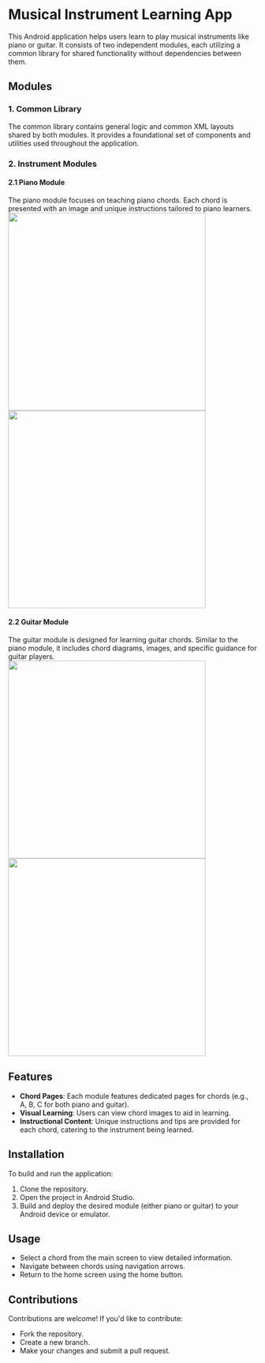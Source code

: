 # Musical Instrument Learning App

This Android application helps users learn to play musical instruments like piano or guitar. It consists of two independent modules, each utilizing a common library for shared functionality without dependencies between them.

## Modules

### 1. Common Library

The common library contains general logic and common XML layouts shared by both modules. It provides a foundational set of components and utilities used throughout the application.

### 2. Instrument Modules

#### 2.1 Piano Module

The piano module focuses on teaching piano chords. Each chord is presented with an image and unique instructions tailored to piano learners.
<br>
<img src="https://github.com/user-attachments/assets/b0533adc-f218-46c8-9bcc-47c244069e8e" width="400">
<br>
<img src="https://github.com/user-attachments/assets/c82d98e0-d109-4db2-93f1-4bab486311bd" width="400">


#### 2.2 Guitar Module

The guitar module is designed for learning guitar chords. Similar to the piano module, it includes chord diagrams, images, and specific guidance for guitar players.
<br>
<img src="https://github.com/user-attachments/assets/be4ab8d9-6e66-4d58-b5fe-fd5d0eaf0a89" width="400">
<br>
<img src="https://github.com/user-attachments/assets/ecfad1e9-5141-4721-8bcd-8696ea879866" width="400">


## Features

- **Chord Pages**: Each module features dedicated pages for chords (e.g., A, B, C for both piano and guitar).
- **Visual Learning**: Users can view chord images to aid in learning.
- **Instructional Content**: Unique instructions and tips are provided for each chord, catering to the instrument being learned.

## Installation

To build and run the application:
1. Clone the repository.
2. Open the project in Android Studio.
3. Build and deploy the desired module (either piano or guitar) to your Android device or emulator.

## Usage

- Select a chord from the main screen to view detailed information.
- Navigate between chords using navigation arrows.
- Return to the home screen using the home button.

## Contributions

Contributions are welcome! If you'd like to contribute:
- Fork the repository.
- Create a new branch.
- Make your changes and submit a pull request.
